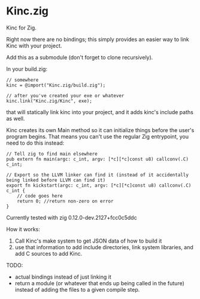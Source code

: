# Kinc.zig

Kinc for Zig.

Right now there are no bindings; this simply provides an easier way to link Kinc with your project.

Add this as a submodule (don't forget to clone recursively).

In your build.zig:

```
// somewhere
kinc = @import("Kinc.zig/build.zig");

// after you've created your exe or whatever
kinc.link("Kinc.zig/Kinc", exe);
```
that will statically link kinc into your project, and it adds kinc's include paths as well.

Kinc creates its own Main method so it can initialize things before the user's program begins.
That means you can't use the regular Zig entrypoint, you need to do this instead:
```
// Tell zig to find main elsewhere
pub extern fn main(argc: c_int, argv: [*c][*c]const u8) callconv(.C) c_int;

// Export so the LLVM linker can find it (instead of it accidentally being linked before LLVM can find it)
export fn kickstart(argc: c_int, argv: [*c][*c]const u8) callconv(.C) c_int {
    // code goes here
    return 0; //return non-zero on error
}
```

Currently tested with zig 0.12.0-dev.2127+fcc0c5ddc

How it works:
1. Call Kinc's make system to get JSON data of how to build it
2. use that information to add include directories, link system libraries, and add C sources to add Kinc.

TODO:
- actual bindings instead of just linking it
- return a module (or whatever that ends up being called in the future) instead of adding the files to a given compile step.
